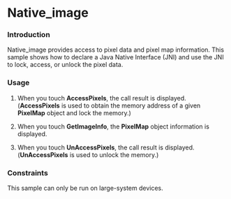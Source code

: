# Native_image



### Introduction

Native_image provides access to pixel data and pixel map information. This sample shows how to declare a Java Native Interface (JNI) and use the JNI to lock, access, or unlock the pixel data.

### Usage

1. When you touch **AccessPixels**, the call result is displayed. (**AccessPixels** is used to obtain the memory address of a given **PixelMap** object and lock the memory.)

2. When you touch **GetImageInfo**, the **PixelMap** object information is displayed.

3. When you touch **UnAccessPixels**, the call result is displayed. (**UnAccessPixels** is used to unlock the memory.)

### Constraints

This sample can only be run on large-system devices.
